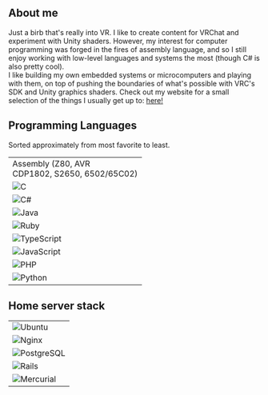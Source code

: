 <h2 align="left">About me</h2>

<p>
Just a birb that's really into VR. I like to create content for VRChat and experiment with Unity shaders. However, my interest for computer programming was forged in the fires of assembly language, and so I still enjoy working with low-level languages and systems the most (though C# is also pretty cool).<br>
I like building my own embedded systems or microcomputers and playing with them, on top of pushing the boundaries of what's possible with VRC's SDK and Unity graphics shaders.
Check out my website for a small selection of the things I usually get up to: <a href="https://tholin.dev/">here!</a>
</p>
  
<h2 align="left">Programming Languages</h2>

Sorted approximately from most favorite to least.

<table>
  <tr>
    <td>
      Assembly (Z80, AVR<br>CDP1802, S2650, 6502/65C02)
    </td>
  </tr>
  <tr>
    <td>
      <img src="https://img.shields.io/badge/c-%2300599C.svg?style=for-the-badge&logo=c&logoColor=white" alt="C" />
    </td>
  </tr>
  <tr>
    <td>
      <img src="https://img.shields.io/badge/c%23-%23239120.svg?style=for-the-badge&logo=c-sharp&logoColor=white" alt="C#" />
    </td>
  </tr>
  <tr>
    <td>
      <img src="https://img.shields.io/badge/java-%23ED8B00.svg?style=for-the-badge&logo=java&logoColor=white" alt="Java" />
    </td>
  </tr>
  <tr>
    <td>
      <img src="https://img.shields.io/badge/ruby-%23CC342D.svg?style=for-the-badge&logo=ruby&logoColor=white" alt="Ruby" />
    </td>
  </tr>
  <tr>
    <td>
      <img src="https://img.shields.io/badge/typescript-%23007ACC.svg?style=for-the-badge&logo=typescript&logoColor=white" alt="TypeScript" />
    </td>
  </tr>
  <tr>
    <td>
      <img src="https://img.shields.io/badge/javascript-%23323330.svg?style=for-the-badge&logo=javascript&logoColor=%23F7DF1E" alt="JavaScript" />
    </td>
  </tr>
  <tr>
    <td>
      <img src="https://img.shields.io/badge/php-%23777BB4.svg?style=for-the-badge&logo=php&logoColor=white" alt="PHP" />
    </td>
  </tr>
  <tr>
    <td>
      <img src="https://img.shields.io/badge/python-3670A0?style=for-the-badge&logo=python&logoColor=ffdd54" alt="Python" />
    </td>
  </tr>
</table>
  
<h2 align="left">Home server stack</h2>

<table>
  <tr>
    <td>
      <img src="https://img.shields.io/badge/Ubuntu-E95420?style=for-the-badge&logo=ubuntu&logoColor=white" alt="Ubuntu" />
    </td>
  </tr>
  <tr>
    <td>
      <img src="https://img.shields.io/badge/nginx-%23009639.svg?style=for-the-badge&logo=nginx&logoColor=white" alt="Nginx" />
    </td>
  </tr>
  <tr>
    <td>
      <img src="https://img.shields.io/badge/postgres-%23316192.svg?style=for-the-badge&logo=postgresql&logoColor=white" alt="PostgreSQL" />
    </td>
  </tr>
  <tr>
    <td>
      <img src="https://img.shields.io/badge/rails-%23CC0000.svg?style=for-the-badge&logo=ruby-on-rails&logoColor=white" alt="Rails" />
    </td>
  </tr>
  <tr>
    <td>
      <img src="https://img.shields.io/badge/mercurial-999999.svg?style=for-the-badge&logo=mercurial&logoColor=white" alt="Mercurial" />
    </td>
  </tr>
</table>
